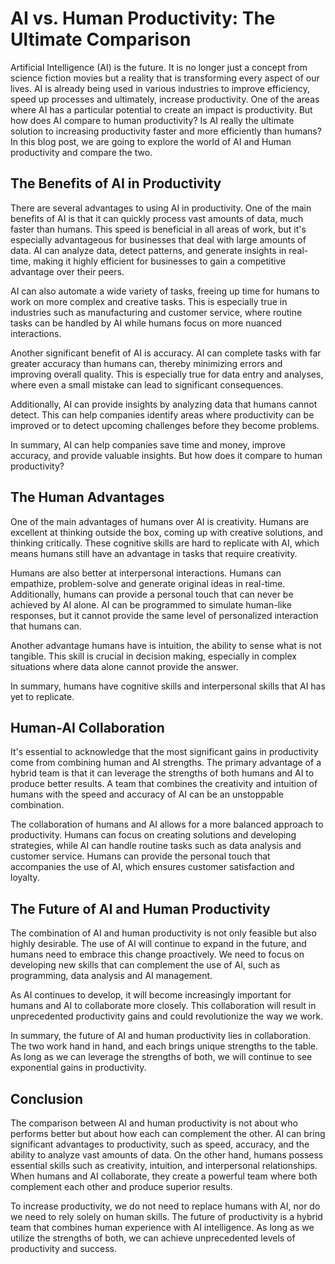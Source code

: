 # AI vs. Human Productivity: The Ultimate Comparison

Artificial Intelligence (AI) is the future. It is no longer just a concept from science fiction movies but a reality that is transforming every aspect of our lives. AI is already being used in various industries to improve efficiency, speed up processes and ultimately, increase productivity. One of the areas where AI has a particular potential to create an impact is productivity. But how does AI compare to human productivity? Is AI really the ultimate solution to increasing productivity faster and more efficiently than humans? In this blog post, we are going to explore the world of AI and Human productivity and compare the two.

## The Benefits of AI in Productivity

There are several advantages to using AI in productivity. One of the main benefits of AI is that it can quickly process vast amounts of data, much faster than humans. This speed is beneficial in all areas of work, but it's especially advantageous for businesses that deal with large amounts of data. AI can analyze data, detect patterns, and generate insights in real-time, making it highly efficient for businesses to gain a competitive advantage over their peers. 

AI can also automate a wide variety of tasks, freeing up time for humans to work on more complex and creative tasks. This is especially true in industries such as manufacturing and customer service, where routine tasks can be handled by AI while humans focus on more nuanced interactions.

Another significant benefit of AI is accuracy. AI can complete tasks with far greater accuracy than humans can, thereby minimizing errors and improving overall quality. This is especially true for data entry and analyses, where even a small mistake can lead to significant consequences.

Additionally, AI can provide insights by analyzing data that humans cannot detect. This can help companies identify areas where productivity can be improved or to detect upcoming challenges before they become problems. 

In summary, AI can help companies save time and money, improve accuracy, and provide valuable insights. But how does it compare to human productivity?

## The Human Advantages

One of the main advantages of humans over AI is creativity. Humans are excellent at thinking outside the box, coming up with creative solutions, and thinking critically. These cognitive skills are hard to replicate with AI, which means humans still have an advantage in tasks that require creativity.

Humans are also better at interpersonal interactions. Humans can empathize, problem-solve and generate original ideas in real-time. Additionally, humans can provide a personal touch that can never be achieved by AI alone. AI can be programmed to simulate human-like responses, but it cannot provide the same level of personalized interaction that humans can.

Another advantage humans have is intuition, the ability to sense what is not tangible. This skill is crucial in decision making, especially in complex situations where data alone cannot provide the answer.

In summary, humans have cognitive skills and interpersonal skills that AI has yet to replicate.

## Human-AI Collaboration

It's essential to acknowledge that the most significant gains in productivity come from combining human and AI strengths. The primary advantage of a hybrid team is that it can leverage the strengths of both humans and AI to produce better results. A team that combines the creativity and intuition of humans with the speed and accuracy of AI can be an unstoppable combination.

The collaboration of humans and AI allows for a more balanced approach to productivity. Humans can focus on creating solutions and developing strategies, while AI can handle routine tasks such as data analysis and customer service. Humans can provide the personal touch that accompanies the use of AI, which ensures customer satisfaction and loyalty.

## The Future of AI and Human Productivity

The combination of AI and human productivity is not only feasible but also highly desirable. The use of AI will continue to expand in the future, and humans need to embrace this change proactively. We need to focus on developing new skills that can complement the use of AI, such as programming, data analysis and AI management.

As AI continues to develop, it will become increasingly important for humans and AI to collaborate more closely. This collaboration will result in unprecedented productivity gains and could revolutionize the way we work.

In summary, the future of AI and human productivity lies in collaboration. The two work hand in hand, and each brings unique strengths to the table. As long as we can leverage the strengths of both, we will continue to see exponential gains in productivity.

## Conclusion

The comparison between AI and human productivity is not about who performs better but about how each can complement the other. AI can bring significant advantages to productivity, such as speed, accuracy, and the ability to analyze vast amounts of data. On the other hand, humans possess essential skills such as creativity, intuition, and interpersonal relationships. When humans and AI collaborate, they create a powerful team where both complement each other and produce superior results.

To increase productivity, we do not need to replace humans with AI, nor do we need to rely solely on human skills. The future of productivity is a hybrid team that combines human experience with AI intelligence. As long as we utilize the strengths of both, we can achieve unprecedented levels of productivity and success.